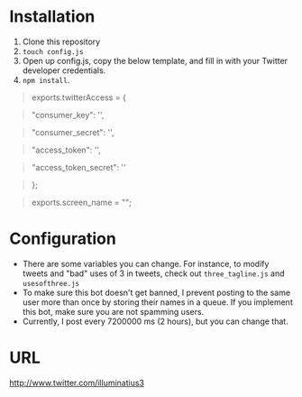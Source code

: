 Installation
=========

1. Clone this repository
2. `touch config.js`
3. Open up config.js, copy the below template, and fill in with your Twitter developer credentials.
4. `npm install`.


> exports.twitterAccess = {

>  "consumer_key": '',

>  "consumer_secret": '',

> "access_token": '',

> "access_token_secret": ''

> };

> exports.screen_name = "";

Configuration
============

- There are some variables you can change. For instance, to modify tweets and "bad" uses of 3 in tweets,
check out `three_tagline.js` and `usesofthree.js`
- To make sure this bot doesn't get banned, I prevent posting to the same user more than once by storing
their names in a queue. If you implement this bot, make sure you are not spamming users.
- Currently, I post every 7200000 ms (2 hours), but you can change that.

URL
=========
http://www.twitter.com/illuminatius3
